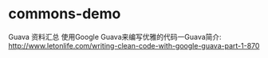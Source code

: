 commons-demo
============

Guava 资料汇总
使用Google Guava来编写优雅的代码一Guava简介: http://www.letonlife.com/writing-clean-code-with-google-guava-part-1-870
